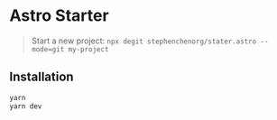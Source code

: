 # Astro Starter

> Start a new project: `npx degit stephenchenorg/stater.astro --mode=git my-project`

## Installation

```bash
yarn
yarn dev
```
